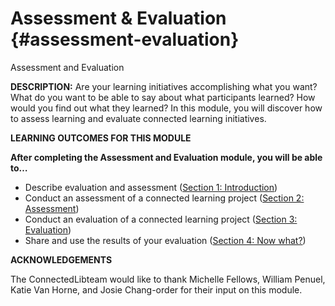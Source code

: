 # Assessment &amp; Evaluation {#assessment-evaluation}

Assessment and Evaluation

**DESCRIPTION:** Are your learning initiatives accomplishing what you want? What do you want to be able to say about what participants learned? How would you find out what they learned? In this module, you will discover how to assess learning and evaluate connected learning initiatives.

**LEARNING OUTCOMES FOR THIS MODULE**

**After completing the Assessment and Evaluation module, you will be able to…**

*   Describe evaluation and assessment ([Section 1: Introduction](export/1_introduction/README.md))
*   Conduct an assessment of a connected learning project ([Section 2: Assessment](export/2_assessment/README.md))
*   Conduct an evaluation of a connected learning project ([Section 3: Evaluation](export/3_evaluation/README.md))
*   Share and use the results of your evaluation ([Section 4: Now what?](export/4_now_what/README.md))

**ACKNOWLEDGEMENTS**

The ConnectedLibteam would like to thank Michelle Fellows, William Penuel, Katie Van Horne, and Josie Chang-order for their input on this module.
